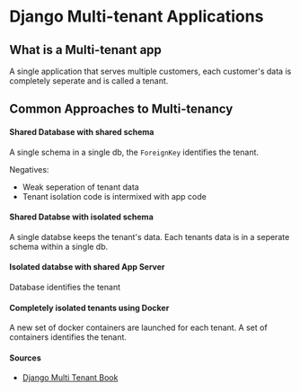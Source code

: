 # Django Multi-tenant Applications

## What is a Multi-tenant app

A single application that serves multiple customers, each customer's data is completely seperate and is called a tenant.

## Common Approaches to Multi-tenancy

#### Shared Database with shared schema

A single schema in a single db, the `ForeignKey` identifies the tenant.

Negatives:
* Weak seperation of tenant data
* Tenant isolation code is intermixed with app code

#### Shared Databse with isolated schema

A single databse keeps the tenant's data. Each tenants data is in a seperate schema within a single db.

#### Isolated databse with shared App Server

Database identifies the tenant

#### Completely isolated tenants using Docker

A new set of docker containers are launched for each tenant. A set of containers identifies the tenant.

#### Sources

* [Django Multi Tenant Book](https://books.agiliq.com/projects/django-multi-tenant/en/latest/index.html)
